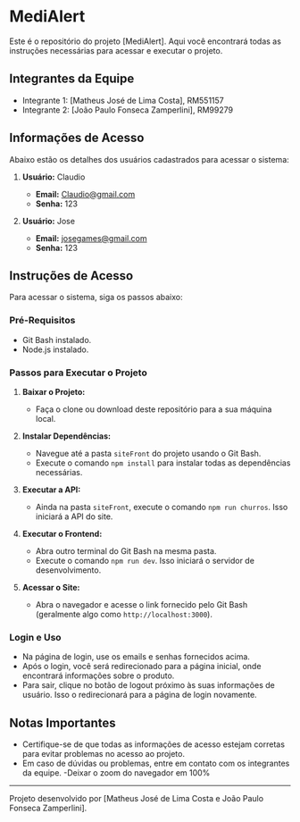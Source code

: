 # MediAlert

Este é o repositório do projeto [MediAlert]. Aqui você encontrará todas as instruções necessárias para acessar e executar o projeto.

## Integrantes da Equipe

- Integrante 1: [Matheus José de Lima Costa], RM551157
- Integrante 2: [João Paulo Fonseca Zamperlini], RM99279

## Informações de Acesso

Abaixo estão os detalhes dos usuários cadastrados para acessar o sistema:

1. **Usuário:** Claudio
   - **Email:** Claudio@gmail.com
   - **Senha:** 123

2. **Usuário:** Jose
   - **Email:** josegames@gmail.com
   - **Senha:** 123

## Instruções de Acesso

Para acessar o sistema, siga os passos abaixo:

### Pré-Requisitos

- Git Bash instalado.
- Node.js instalado.

### Passos para Executar o Projeto

1. **Baixar o Projeto:**
   - Faça o clone ou download deste repositório para a sua máquina local.

2. **Instalar Dependências:**
   - Navegue até a pasta `siteFront` do projeto usando o Git Bash.
   - Execute o comando `npm install` para instalar todas as dependências necessárias.

3. **Executar a API:**
   - Ainda na pasta `siteFront`, execute o comando `npm run churros`. Isso iniciará a API do site.

4. **Executar o Frontend:**
   - Abra outro terminal do Git Bash na mesma pasta.
   - Execute o comando `npm run dev`. Isso iniciará o servidor de desenvolvimento.

5. **Acessar o Site:**
   - Abra o navegador e acesse o link fornecido pelo Git Bash (geralmente algo como `http://localhost:3000`).

### Login e Uso

- Na página de login, use os emails e senhas fornecidos acima.
- Após o login, você será redirecionado para a página inicial, onde encontrará informações sobre o produto.
- Para sair, clique no botão de logout próximo às suas informações de usuário. Isso o redirecionará para a página de login novamente.

## Notas Importantes

- Certifique-se de que todas as informações de acesso estejam corretas para evitar problemas no acesso ao projeto.
- Em caso de dúvidas ou problemas, entre em contato com os integrantes da equipe.
-Deixar o zoom do navegador em 100%

---

Projeto desenvolvido por [Matheus José de Lima Costa e João Paulo Fonseca Zamperlini].
